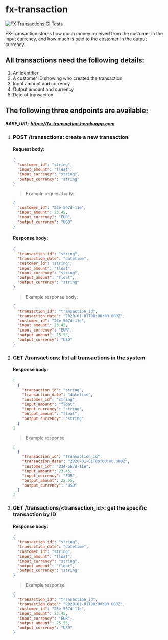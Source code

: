 # fx-transaction

[![FX Transactions CI Tests](https://github.com/aastom/fx-transaction/actions/workflows/ci-tests.yml/badge.svg)](https://github.com/aastom/fx-transaction/actions/workflows/ci-tests.yml)

FX-Transaction stores how much money received from the customer in the input currency, and how much is paid to the customer in the output currency.

## All transactions need the following details:

1. An identifier
2. A customer ID showing who created the transaction
3. Input amount and currency
4. Output amount and currency
5. Date of transaction

## The following three endpoints are available:

##### BASE_URL: https://fx-transaction.herokuapp.com

1.  ### POST /transactions: create a new transaction

    #### Request body:

    ```json
    {
      "customer_id": "string",
      "input_amount": "float",
      "input_currency": "string",
      "output_currency": "string"
    }
    ```

    > Example request body:

    ```json
    {
      "customer_id": "23e-567d-11e",
      "input_amount": 23.45,
      "input_currency": "EUR",
      "output_currency": "USD"
    }
    ```

    #### Response body:

    ```json
    {
      "transaction_id": "string",
      "transaction_date": "datetime",
      "customer_id": "string",
      "input_amount": "float",
      "input_currency": "string",
      "output_amount": "float",
      "output_currency": "string"
    }
    ```

    > Example response body:

    ```json
    {
      "transaction_id": "transaction_id",
      "transaction_date": "2020-01-01T00:00:00.000Z",
      "customer_id": "23e-567d-11e",
      "input_amount": 23.45,
      "input_currency": "EUR",
      "output_amount": 25.55,
      "output_currency": "USD"
    }
    ```

2.  ### GET /transactions: list all transactions in the system

    #### Response body:

    ```json
    [
      {
        "transaction_id": "string",
        "transaction_date": "datetime",
        "customer_id": "string",
        "input_amount": "float",
        "input_currency": "string",
        "output_amount": "float",
        "output_currency": "string"
      }
    ]
    ```

    > Example response:

    ```json
    [
      {
        "transaction_id": "transaction_id",
        "transaction_date": "2020-01-01T00:00:00.000Z",
        "customer_id": "23e-567d-11e",
        "input_amount": 23.45,
        "input_currency": "EUR",
        "output_amount": 25.55,
        "output_currency": "USD"
      }
    ]
    ```

3.  ### GET /transactions/<transaction_id>: get the specific transaction by ID

    #### Response body:

    ```json
    {
      "transaction_id": "string",
      "transaction_date": "datetime",
      "customer_id": "string",
      "input_amount": "float",
      "input_currency": "string",
      "output_amount": "float",
      "output_currency": "string"
    }
    ```

    > Example response:

    ```json
    {
      "transaction_id": "transaction_id",
      "transaction_date": "2020-01-01T00:00:00.000Z",
      "customer_id": "23e-567d-11e",
      "input_amount": 23.45,
      "input_currency": "EUR",
      "output_amount": 25.55,
      "output_currency": "USD"
    }
    ```
